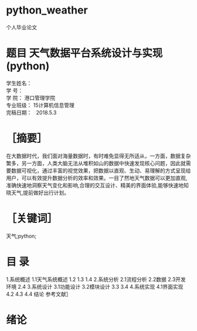 # python_weather
个人毕业论文
# 题目 天气数据平台系统设计与实现(python)
学生姓名：                       
学    号：                       
学    院：   港口管理学院      
专业班级：   15计算机信息管理      
完稿日期：   2018.5.3           
# ［摘要］
在大数据时代，我们面对海量数据时，有时难免显得无所适从，一方面，数据复杂繁多，另一方面，人类大脑无法从堆积如山的数据中快速发现核心问题，因此就需要数据可视化，通过丰富的视觉效果，把数据以直观、生动、易理解的方式呈现给用户，可以有效提升数据分析的效率和效果。一目了然地天气数据可以更加直观,准确快速地洞察天气变化和影响,合理的交互设计、精美的界面体验,能够快速地知晓天气,提前做好出行计划。
# ［关键词］
天气;python;
# 目 录
  1.系统概述
  	1.1天气系统概述
    	1.2
    	1.3
    	1.4
  2.系统分析
    2.1流程分析
    2.2数据
    2.3开发环境
    2.4
  3.系统设计
    3.1功能设计
    3.2模块设计
    3.3
    3.4
  4.系统实现
  4.1界面实现
  4.2
  4.3
  4.4
  结论
  参考文献］
# 绪论

